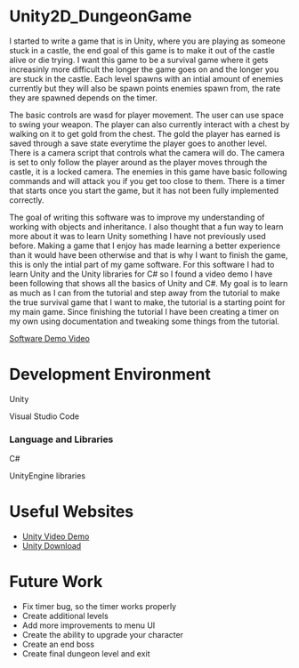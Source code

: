 # Unity2D_DungeonGame

I started to write a game that is in Unity, where you are playing as someone stuck in a castle, the end goal of this game is to make it out of the castle alive or die trying. I want this game to be a survival game where it gets increasinly more difficult the longer the game goes on and the longer you are stuck in the castle. Each level spawns with an intial amount of enemies currently but they will also be spawn points enemies spawn from, the rate they are spawned depends on the timer.

The basic controls are wasd for player movement. The user can use space to swing your weapon. The player can also currently interact with a chest by walking on it to get gold from the chest. The gold the player has earned is saved through a save state everytime the player goes to another level. There is a camera script that controls what the camera will do. The camera is set to only follow the player around as the player moves through the castle, it is a locked camera. The enemies in this game have basic following commands and will attack you if you get too close to them. There is a timer that starts once you start the game, but it has not been fully implemented correctly.

The goal of writing this software was to improve my understanding of working with objects and inheritance. I also thought that a fun way to learn more about it was to learn Unity something I have not previously used before. Making a game that I enjoy has made learning a better experience than it would have been otherwise and that is why I want to finish the game, this is only the intial part of my game software. For this software I had to learn Unity and the Unity libraries for C# so I found a video demo I have been following that shows all the basics of Unity and C#. My goal is to learn as much as I can from the tutorial and step away from the tutorial to make the true survival game that I want to make, the tutorial is a starting point for my main game. Since finishing the tutorial I have been creating a timer on my own using documentation and tweaking some things from the tutorial.

[Software Demo Video]([https://youtu.be/sPSzv5H-9aU](https://youtu.be/rrU2icKJJk4))

# Development Environment

Unity

Visual Studio Code

### Language and Libraries

C# 

UnityEngine libraries

# Useful Websites

* [Unity Video Demo](https://www.youtube.com/watch?v=b8YUfee_pzc&t=9691s)
* [Unity Download](https://unity.com/)

# Future Work

* Fix timer bug, so the timer works properly
* Create additional levels
* Add more improvements to menu UI
* Create the ability to upgrade your character
* Create an end boss 
* Create final dungeon level and exit
